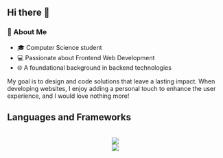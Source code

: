 ## Hi there 👋

### 🌟 About Me
- 🎓 Computer Science student
- 💻 Passionate about Frontend Web Development
- 🌐 A foundational background in backend technologies
  
My goal is to design and code solutions that leave a lasting impact. When developing websites, I enjoy adding a personal touch to enhance the user experience, and I would love nothing more!

## Languages and Frameworks 
<br/>
<div align="center">
    <img src="https://skillicons.dev/icons?i=react,html,javascript,css,scss,bootstrap"/> <br>
    <img src="https://skillicons.dev/icons?i=java,spring,postgresql,postman,docker,vscode,github,git"/>
</div>




